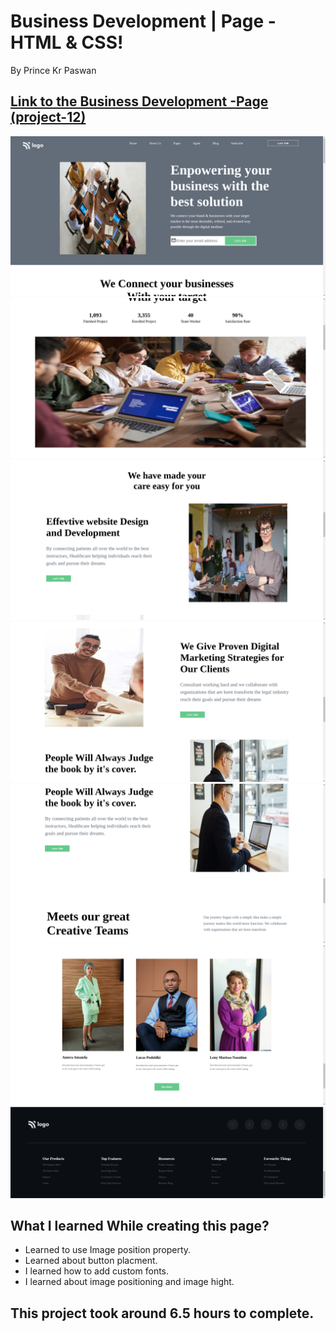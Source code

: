# Business Development | Page - HTML & CSS!

By Prince Kr Paswan

## [Link to the Business Development -Page (project-12)](https://business-development.netlify.app/)


![Completed Website](img1.png)
![](img2.png)
![](img3.png)
![](img4.png)
![](img5.png)
![](img6.png)
![](img7.png)

## What I learned While creating this page?

- Learned to use Image position  property.
- Learned about button placment.
- I learned how to add custom fonts.
- I learned about image positioning and image hight.

## This project took around 6.5 hours to complete.
